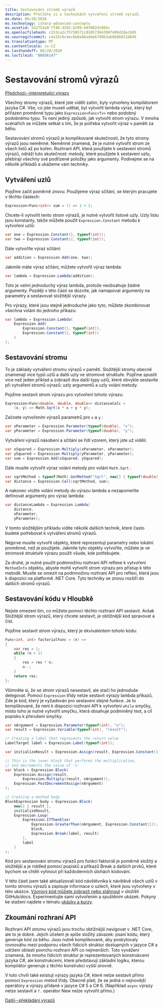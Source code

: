 ```yaml
---
title: Sestavování stromů výrazů
description: Přečtěte si o technikách vytváření stromů výrazů.
ms.date: 06/20/2016
ms.technology: csharp-advanced-concepts
ms.assetid: 542754a9-7f40-4293-b299-b9f80241902c
ms.openlocfilehash: c153ca2c75738571c81057364390f489d2decb05
ms.sourcegitcommit: c4a15c6c4ecbb8a46ad4e67d9b3ab9b8b031d849
ms.translationtype: MT
ms.contentlocale: cs-CZ
ms.lasthandoff: 08/20/2020
ms.locfileid: "88656147"
---
```

# <a name="building-expression-trees"></a>Sestavování stromů výrazů

[Předchozí--interpretující výrazy](expression-trees-interpreting.md)

Všechny stromy výrazů, které jste viděli zatím, byly vytvořeny kompilátorem jazyka C#. Vše, co jste museli udělat, byl vytvořit lambda výraz, který byl přiřazen proměnné typu jako `Expression<Func<T>>` nebo podobný podobnému typu. To není jediný způsob, jak vytvořit strom výrazu. V mnoha scénářích se můžete setkat s tím, že je potřeba vytvořit výraz v paměti za běhu.

Sestavování stromů výrazů je komplikované skutečností, že tyto stromy výrazů jsou neměnné. Neměnné znamená, že je nutné vytvořit strom ze všech listů až po kořen. Rozhraní API, která použijete k sestavení stromů výrazů, odráží tuto skutečnost: metody, které použijete k sestavení uzlu, přebírají všechny své podřízené položky jako argumenty. Podívejme se na několik příkladů a ukážeme vám techniky.

## <a name="creating-nodes"></a>Vytváření uzlů

Pojďme začít poměrně znovu. Použijeme výraz sčítání, se kterým pracujete v těchto částech:

```csharp
Expression<Func<int>> sum = () => 1 + 2;
```

Chcete-li vytvořit tento strom výrazů, je nutné vytvořit listové uzly.
Uzly listu jsou konstanty, takže můžete použít `Expression.Constant` metodu k vytvoření uzlů:

```csharp
var one = Expression.Constant(1, typeof(int));
var two = Expression.Constant(2, typeof(int));
```

Dále vytvoříte výraz sčítání:

```csharp
var addition = Expression.Add(one, two);
```

Jakmile máte výraz sčítání, můžete vytvořit výraz lambda:

```csharp
var lambda = Expression.Lambda(addition);
```

Toto je velmi jednoduchý výraz lambda, protože neobsahuje žádné argumenty.
Později v této části se dozvíte, jak namapovat argumenty na parametry a sestavovat složitější výrazy.

Pro výrazy, které jsou stejně jednoduché jako tyto, můžete zkombinovat všechna volání do jednoho příkazu:

```csharp
var lambda = Expression.Lambda(
    Expression.Add(
        Expression.Constant(1, typeof(int)),
        Expression.Constant(2, typeof(int))
    )
);
```

## <a name="building-a-tree"></a>Sestavování stromu

To je základy vytváření stromu výrazů v paměti. Složitější stromy obecně znamenají více typů uzlů a další uzly ve stromové struktuře. Pojďme spustit více než jeden příklad a zobrazit dva další typy uzlů, které obvykle sestavíte při vytváření stromů výrazů: uzly argumentů a uzly volání metody.

Pojďme sestavit strom výrazu pro vytvoření tohoto výrazu:

```csharp
Expression<Func<double, double, double>> distanceCalc =
    (x, y) => Math.Sqrt(x * x + y * y);
```

Začnete vytvořením výrazů parametrů pro `x` a `y` :

```csharp
var xParameter = Expression.Parameter(typeof(double), "x");
var yParameter = Expression.Parameter(typeof(double), "y");
```

Vytváření výrazů násobení a sčítání se řídí vzorem, který jste už viděli:

```csharp
var xSquared = Expression.Multiply(xParameter, xParameter);
var ySquared = Expression.Multiply(yParameter, yParameter);
var sum = Expression.Add(xSquared, ySquared);
```

Dále musíte vytvořit výraz volání metody pro volání `Math.Sqrt` .

```csharp
var sqrtMethod = typeof(Math).GetMethod("Sqrt", new[] { typeof(double) });
var distance = Expression.Call(sqrtMethod, sum);
```

A nakonec vložte volání metody do výrazu lambda a nezapomeňte definovat argumenty pro výraz lambda:

```csharp
var distanceLambda = Expression.Lambda(
    distance,
    xParameter,
    yParameter);
```

V tomto složitějším příkladu vidíte několik dalších technik, které často budete potřebovat k vytváření stromů výrazů.

Nejprve musíte vytvořit objekty, které reprezentují parametry nebo lokální proměnné, než je použijete. Jakmile tyto objekty vytvoříte, můžete je ve stromové struktuře výrazu použít všude, kde potřebujete.

Za druhé, je nutné použít podmnožinu rozhraní API reflexe k vytvoření `MethodInfo` objektu, abyste mohli vytvořit strom výrazu pro přístup k této metodě. Musíte se omezit na podmnožinu rozhraní API pro reflexi, která jsou k dispozici na platformě .NET Core. Tyto techniky se znovu rozšíří do dalších stromů výrazů.

## <a name="building-code-in-depth"></a>Sestavování kódu v Hloubkě

Nejste omezeni tím, co můžete pomocí těchto rozhraní API sestavit. Avšak Složitější strom výrazů, který chcete sestavit, je obtížnější kód spravovat a číst.

Pojďme sestavit strom výrazu, který je ekvivalentem tohoto kódu:

```csharp
Func<int, int> factorialFunc = (n) =>
{
    var res = 1;
    while (n > 1)
    {
        res = res * n;
        n--;
    }
    return res;
};
```

Všimněte si, že se strom výrazů nesestavil, ale stačí ho jednoduše delegovat. Pomocí `Expression` třídy nelze sestavit výrazy lambda příkazů. Zde je kód, který je vyžadován pro sestavení stejné funkce. Je to komplikované, že není k dispozici rozhraní API k vytvoření `while` smyčky, místo toho je nutné vytvořit smyčku, která obsahuje podmíněný test, a cíl popisku k přerušení smyčky.

```csharp
var nArgument = Expression.Parameter(typeof(int), "n");
var result = Expression.Variable(typeof(int), "result");

// Creating a label that represents the return value
LabelTarget label = Expression.Label(typeof(int));

var initializeResult = Expression.Assign(result, Expression.Constant(1));

// This is the inner block that performs the multiplication,
// and decrements the value of 'n'
var block = Expression.Block(
    Expression.Assign(result,
        Expression.Multiply(result, nArgument)),
    Expression.PostDecrementAssign(nArgument)
);

// Creating a method body.
BlockExpression body = Expression.Block(
    new[] { result },
    initializeResult,
    Expression.Loop(
        Expression.IfThenElse(
            Expression.GreaterThan(nArgument, Expression.Constant(1)),
            block,
            Expression.Break(label, result)
        ),
        label
    )
);
```

Kód pro sestavování stromu výrazů pro funkci faktoriál je poměrně složitý a složitější a je riddled pomocí popisků a příkazů Break a dalších prvků, které bychom se chtěli vyhnout při každodenních úlohách kódování.

V této části jsem také aktualizovali kód návštěvníka k návštěvě všech uzlů v tomto stromu výrazů a zapisuje informace o uzlech, které jsou vytvořeny v této ukázce. [Vzorový kód můžete zobrazit nebo stáhnout](https://github.com/dotnet/samples/tree/master/csharp/expression-trees) v úložišti GitHub/docs. Experimentujte sami vytvořením a spuštěním ukázek. Pokyny ke stažení najdete v tématu [ukázky a kurzy](../samples-and-tutorials/index.md#view-and-download-samples).

## <a name="examining-the-apis"></a>Zkoumání rozhraní API

Rozhraní API stromu výrazů jsou trochu obtížnější navigovat v .NET Core, ale to je dobré. Jejich účelem je spíše složitý závazek: psaní kódu, který generuje kód za běhu. Jsou nutně komplikované, aby poskytovaly rovnováhu mezi podporou všech řídicích struktur dostupných v jazyce C# a udržení oblasti povrchu rozhraní API co nejmenších. Toto vyvážení znamená, že mnoho řídicích struktur je reprezentovaných konstrukcemi jazyka C#, ale konstrukcemi, které představují základní logiku, kterou kompilátor generuje z těchto konstrukcí vyšší úrovně.

V tuto chvíli také existují výrazy jazyka C#, které nelze sestavit přímo pomocí `Expression` metod třídy. Obecně platí, že se jedná o nejnovější operátory a výrazy přidané v jazyce C# 5 a C# 6. (Například `async` výrazy nelze sestavit a `?.` operátor New nelze vytvořit přímo.)

[Další--překládání výrazů](expression-trees-translating.md)
